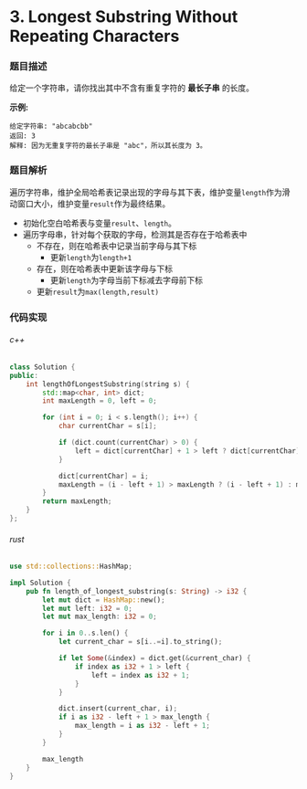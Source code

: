 # 3. Longest Substring Without Repeating Characters

### 题目描述

给定一个字符串，请你找出其中不含有重复字符的 **最长子串** 的长度。

**示例:**

```
给定字符串: "abcabcbb"
返回: 3 
解释: 因为无重复字符的最长子串是 "abc"，所以其长度为 3。
```

### 题目解析

遍历字符串，维护全局哈希表记录出现的字母与其下表，维护变量`length`作为滑动窗口大小，维护变量`result`作为最终结果。

- 初始化空白哈希表与变量`result`、`length`。
- 遍历字母串，针对每个获取的字母，检测其是否存在于哈希表中
  - 不存在，则在哈希表中记录当前字母与其下标
    - 更新`length`为`length+1`
  - 存在，则在哈希表中更新该字母与下标
    - 更新`length`为字母当前下标减去字母前下标
  - 更新`result`为`max(length,result)`


### 代码实现

###### c++

``` c++
class Solution {
public:
    int lengthOfLongestSubstring(string s) {
        std::map<char, int> dict;
        int maxLength = 0, left = 0;

        for (int i = 0; i < s.length(); i++) {
            char currentChar = s[i];

            if (dict.count(currentChar) > 0) {
                left = dict[currentChar] + 1 > left ? dict[currentChar] + 1 : left;
            }

            dict[currentChar] = i;
            maxLength = (i - left + 1) > maxLength ? (i - left + 1) : maxLength;
        }
        return maxLength;
    }
};
```

###### rust

```rust
use std::collections::HashMap;

impl Solution {
    pub fn length_of_longest_substring(s: String) -> i32 {
        let mut dict = HashMap::new();
        let mut left: i32 = 0;
        let mut max_length: i32 = 0;

        for i in 0..s.len() {
            let current_char = s[i..=i].to_string();

            if let Some(&index) = dict.get(&current_char) {
                if index as i32 + 1 > left {
                    left = index as i32 + 1;
                }
            }

            dict.insert(current_char, i);
            if i as i32 - left + 1 > max_length {
                max_length = i as i32 - left + 1;
            }
        }

        max_length
    }
}
```